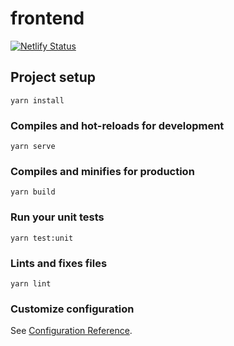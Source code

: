 # frontend

[![Netlify Status](https://api.netlify.com/api/v1/badges/bf99eedf-1464-434b-b83b-e9e5a6b5d96a/deploy-status)](https://app.netlify.com/sites/cocky-wescoff-3d64c5/deploys)

## Project setup
```
yarn install
```

### Compiles and hot-reloads for development
```
yarn serve
```

### Compiles and minifies for production
```
yarn build
```

### Run your unit tests
```
yarn test:unit
```

### Lints and fixes files
```
yarn lint
```

### Customize configuration
See [Configuration Reference](https://cli.vuejs.org/config/).
